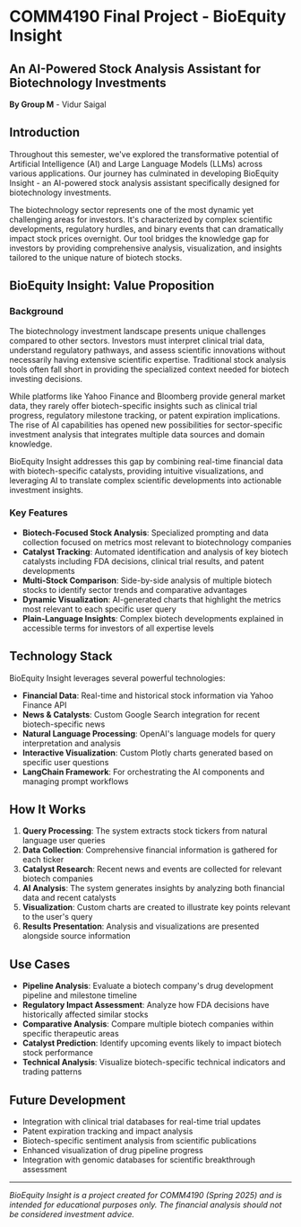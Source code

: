 # COMM4190 Final Project - BioEquity Insight

## An AI-Powered Stock Analysis Assistant for Biotechnology Investments

**By Group M** - Vidur Saigal

## Introduction

Throughout this semester, we've explored the transformative potential of Artificial Intelligence (AI) and Large Language Models (LLMs) across various applications. Our journey has culminated in developing BioEquity Insight - an AI-powered stock analysis assistant specifically designed for biotechnology investments.

The biotechnology sector represents one of the most dynamic yet challenging areas for investors. It's characterized by complex scientific developments, regulatory hurdles, and binary events that can dramatically impact stock prices overnight. Our tool bridges the knowledge gap for investors by providing comprehensive analysis, visualization, and insights tailored to the unique nature of biotech stocks.

## BioEquity Insight: Value Proposition

### Background

The biotechnology investment landscape presents unique challenges compared to other sectors. Investors must interpret clinical trial data, understand regulatory pathways, and assess scientific innovations without necessarily having extensive scientific expertise. Traditional stock analysis tools often fall short in providing the specialized context needed for biotech investing decisions.

While platforms like Yahoo Finance and Bloomberg provide general market data, they rarely offer biotech-specific insights such as clinical trial progress, regulatory milestone tracking, or patent expiration implications. The rise of AI capabilities has opened new possibilities for sector-specific investment analysis that integrates multiple data sources and domain knowledge.

BioEquity Insight addresses this gap by combining real-time financial data with biotech-specific catalysts, providing intuitive visualizations, and leveraging AI to translate complex scientific developments into actionable investment insights.

### Key Features

- **Biotech-Focused Stock Analysis**: Specialized prompting and data collection focused on metrics most relevant to biotechnology companies
- **Catalyst Tracking**: Automated identification and analysis of key biotech catalysts including FDA decisions, clinical trial results, and patent developments
- **Multi-Stock Comparison**: Side-by-side analysis of multiple biotech stocks to identify sector trends and comparative advantages
- **Dynamic Visualization**: AI-generated charts that highlight the metrics most relevant to each specific user query
- **Plain-Language Insights**: Complex biotech developments explained in accessible terms for investors of all expertise levels

## Technology Stack

BioEquity Insight leverages several powerful technologies:

- **Financial Data**: Real-time and historical stock information via Yahoo Finance API
- **News & Catalysts**: Custom Google Search integration for recent biotech-specific news
- **Natural Language Processing**: OpenAI's language models for query interpretation and analysis
- **Interactive Visualization**: Custom Plotly charts generated based on specific user questions
- **LangChain Framework**: For orchestrating the AI components and managing prompt workflows

## How It Works

1. **Query Processing**: The system extracts stock tickers from natural language user queries
2. **Data Collection**: Comprehensive financial information is gathered for each ticker
3. **Catalyst Research**: Recent news and events are collected for relevant biotech companies
4. **AI Analysis**: The system generates insights by analyzing both financial data and recent catalysts
5. **Visualization**: Custom charts are created to illustrate key points relevant to the user's query
6. **Results Presentation**: Analysis and visualizations are presented alongside source information

## Use Cases

- **Pipeline Analysis**: Evaluate a biotech company's drug development pipeline and milestone timeline
- **Regulatory Impact Assessment**: Analyze how FDA decisions have historically affected similar stocks
- **Comparative Analysis**: Compare multiple biotech companies within specific therapeutic areas
- **Catalyst Prediction**: Identify upcoming events likely to impact biotech stock performance
- **Technical Analysis**: Visualize biotech-specific technical indicators and trading patterns

## Future Development

- Integration with clinical trial databases for real-time trial updates
- Patent expiration tracking and impact analysis
- Biotech-specific sentiment analysis from scientific publications
- Enhanced visualization of drug pipeline progress
- Integration with genomic databases for scientific breakthrough assessment

---

*BioEquity Insight is a project created for COMM4190 (Spring 2025) and is intended for educational purposes only. The financial analysis should not be considered investment advice.*

